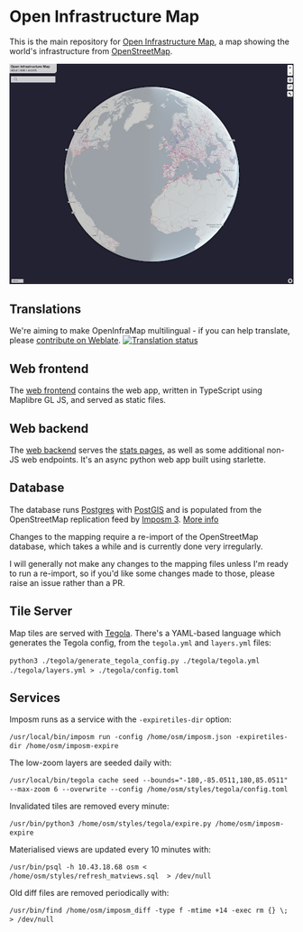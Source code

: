 # Open Infrastructure Map
This is the main repository for [Open Infrastructure Map](https://openinframap.org), a map showing the world's
infrastructure from [OpenStreetMap](https://www.openstreetmap.org).

![Screenshot of OpenInfraMap](./docs/screenshots/main.png)

## Translations
We're aiming to make OpenInfraMap multilingual - if you can help translate, please
[contribute on Weblate](https://hosted.weblate.org/engage/open-infrastructure-map/).
[![Translation status](https://hosted.weblate.org/widget/open-infrastructure-map/multi-auto.svg)](https://hosted.weblate.org/engage/open-infrastructure-map/)

## Web frontend

The [web frontend](web) contains the web app, written in TypeScript using Maplibre GL JS, and served as static files.

## Web backend

The [web backend](web-backend) serves the [stats pages](https://openinframap.org/stats), as well as
some additional non-JS web endpoints. It's an async python web app built using starlette.

## Database

The database runs [Postgres](https://www.postgresql.org/) with [PostGIS](https://postgis.net/) and
is populated from the OpenStreetMap replication feed by [Imposm 3](https://imposm.org/docs/imposm3/latest/).
[More info](./imposm)

Changes to the mapping require a re-import of the OpenStreetMap database, which takes
a while and is currently done very irregularly.

I will generally not make any changes to the mapping files unless I'm ready to run a re-import, so if you'd like some changes made to those, please raise an issue rather than a PR.

## Tile Server

Map tiles are served with [Tegola](https://tegola.io/). There's a YAML-based language
which generates the Tegola config, from the `tegola.yml` and `layers.yml` files:

`python3 ./tegola/generate_tegola_config.py ./tegola/tegola.yml ./tegola/layers.yml > ./tegola/config.toml`

## Services

Imposm runs as a service with the `-expiretiles-dir` option:

	/usr/local/bin/imposm run -config /home/osm/imposm.json -expiretiles-dir /home/osm/imposm-expire

The low-zoom layers are seeded daily with:

	/usr/local/bin/tegola cache seed --bounds="-180,-85.0511,180,85.0511" --max-zoom 6 --overwrite --config /home/osm/styles/tegola/config.toml

Invalidated tiles are removed every minute:

	/usr/bin/python3 /home/osm/styles/tegola/expire.py /home/osm/imposm-expire

Materialised views are updated every 10 minutes with:

	/usr/bin/psql -h 10.43.18.68 osm < /home/osm/styles/refresh_matviews.sql  > /dev/null

Old diff files are removed periodically with:

	/usr/bin/find /home/osm/imposm_diff -type f -mtime +14 -exec rm {} \; > /dev/null

